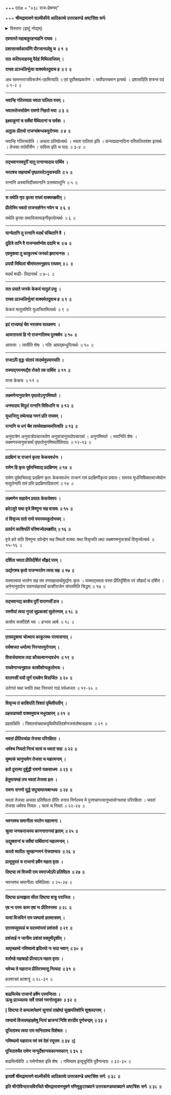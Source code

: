 +++
title = "०३८ राज-प्रेषणम्"

+++
**श्रीमद्रामायणे वाल्मीकीये आदिकाव्ये उत्तरकाण्डे अष्टत्रिंशः सर्गः**

<details><summary>विस्तारः (द्रष्टुं नोद्यम्)</summary>

रामेण स्वाभिषेकावलोकन-कुतुक-समागत-नाना-देशाधिपानां तत्-तन्-नगरं प्रतिप्रेषणम् ॥ १ ॥
</details>


**एवमास्ते महाबाहुरहन्यहनि राघवः ।**

**प्रशासत्सर्वकार्याणि पौरजानपदेषु च ॥ १ ॥**

**ततः कतिपयाहस्सु वैदेहं मिथिलाधिपम् ।**

**राघवः प्राञ्जलिर्भूत्वा वाक्यमेतदुवाच ह ॥ २ ॥**

अथ सामन्तराजविसर्जनं-एवमित्यादि ॥ एवं पूर्वोक्तप्रकारेण । सर्वोपास्यमान इत्यर्थः । प्रशासदिति शत्रन्तं पदं ॥ १-२ ॥

****

**भवान्हि गतिरव्यग्रा भवता पालिता वयम् ।**

**भवतस्तेजसोग्रेण रावणो निहतो मया ॥ ३ ॥**

**इक्ष्वाकूणां च सर्वेषां मैथिलानां च सर्वशः ।**

**अतुलाः प्रीतयो राजन्संबन्धकपुरोगमाः ॥ ४ ॥**

भवान्हि गतिरव्यग्रेति । अचला प्रतिष्ठेत्यर्थः । भवता पालिता इति । कन्याप्रदानादिना परिपालितवंशा इत्यर्थः । तेजसा तपोवीर्येण । पाविता इति च पाठः ॥ ३-४ ॥

****

**तद्भवान्त्स्वपुरीं यातु रत्नान्यादाय पार्थिव ।**

**भरतश्च सहायार्थं पृष्ठतस्तेऽनुयास्यति ॥ ५ ॥**

रत्नानि अस्माभिर्दीयमानानि उत्तमवस्तूनि ॥ ५ ॥

****

**स तथेति नृपः कृत्वा राघवं वाक्यमब्रवीत् ।**

**प्रीतोस्मि भवतो राजन्दर्शनेन नयेन च ॥ ६ ॥**

तथेति कृत्वा तथास्त्वित्यङ्गीकृत्येत्यर्थः ॥ ६ ॥

****

**यान्येतानि तु रत्नानि मदर्थं संचितानि वै ।**

**दुहित्रे तानि वै राजन्सर्वाण्येव ददामि च ॥ ७ ॥**

**एवमुक्त्वा तु काकुत्स्थं जनको हृष्टमानसः ।**

**प्रययौ मिथिलां श्रीमांस्तमनुज्ञाय राघवम् ॥ ८ ॥**

मदर्थं मत्प्री- तिदानार्थं ॥ ७-८ ॥

****

**ततः प्रयाते जनके केकयं मातुलं प्रभुः ।**

**राघवः प्राञ्जलिर्भूत्वां वाक्यमेतदुवाच ह ॥ ९ ॥**

केकयं मातुलमिति युधाजितमित्यर्थः ॥ ९ ॥

****

**इदं राज्यमहं चैव भरतश्च सलक्ष्मणः ।**

**आयत्तास्त्वं हि नो राजन्गतिश्च पुरुषर्षभ ॥ १० ॥**

आयत्ताः । त्वयीति शेषः । गतिः आपद्बन्धुरित्यर्थः ॥ १० ॥

****

**राजाऽपि वृद्धः संतापं त्वदर्थमुपयास्यति ।**

**तस्माद्गमनमद्यैव रोचते तव पार्थिव ॥ ११ ॥**

राजा केकयः ॥ ११ ॥

****

**लक्ष्मणेनानुयात्रेण पृष्ठतोऽनुगमिष्यते ।**

**धनमादाय विपुलं रत्नानि विविधानि च ॥ १२ ॥**

**युधाजित्तु तथेत्याह गमनं प्रति राघवम् ।**

**रत्नानि च धनं चैव त्वय्येवाक्षय्यमस्त्विति ॥ १३ ॥**

अनुयात्रेण अनुयात्रोपचाररूपेण अनुयात्रानुरूपोपचारार्थ । अनुगमिष्यते । भवानिति शेषः । लक्ष्मणस्त्वनुयात्रार्थं पृष्ठतोनुगमिष्यतीतिपाठः ॥ १२-१३ ॥

****

**प्रदक्षिणं स राजानं कृत्वा केकयवर्धनः ।**

**रामेण हि कृतः पूर्वमभिवाद्य प्रदक्षिणम् ॥ १४ ॥**

रामेण पूर्वमभिवाद्य प्रदक्षिणं कृतः केकयवर्धनः राजानं रामं प्रदक्षिणीकृत्य प्रयातः। रामस्य मूर्धाभिषिक्तत्वाज्येष्ठेन मातुलेनापि रामं प्रति प्रदक्षिणादिकरणं ॥ १४ ॥

****

**लक्ष्मणेन सहायेन प्रयातः केकयेश्वरः ।**

**हतेऽसुरे यथा वृत्रे विष्णुना सह वासवः ॥ १५ ॥**

**तं विसृज्य ततो रामो वयस्यमकुतोभयम् ।**

**प्रतर्दनं काशिपतिं परिष्वज्येदमब्रवीत् ॥ १६ ॥**

वृत्रे हते सति विष्णुना उपेन्द्रेण सह स्थितो वासवः यथा विसृजति तथा लक्ष्मणमनुयात्रार्थं विसृज्येत्यर्थः ॥ १५-१६ ॥

****

**दर्शिता भवता प्रीतिर्दर्शितं सौहृदं परम् ।**

**उद्योगश्च कृतो राजन्भरतेन त्वया सह ॥ १७ ॥**

यस्मात्त्वया भरतेन सह मम रणसहायार्थमुद्योगः कृतः । यस्माद्भवता परमा प्रीतिर्दृर्शिता परं सौहार्दं च दर्शितं । अनेनानुवादेन रावणसंहारार्थं काशीराजेन संगतमिति सिद्धम् ॥ १७ ॥

****

**तद्भवानद्य काशेय पुरीं वाराणसीं व्रज ।**

**रमणीयां त्वया गुप्तां सुप्रकाशां सुतोरणाम् ॥ १८ ॥**

काशेय काशीदेशे भव । ढग्भाव आर्षः ॥ १८ ॥

****

**एतावदुक्त्वा चोत्थाय काकुत्स्थः परमासनात् ।**

**पर्यष्वजत धर्मात्मा निरन्तरमुरोगतम् ।**

**विसर्जयामास तदा कौसल्यानन्दवर्धनः ॥ १९ ॥**

**राघवेणाभ्यनुज्ञातः काशीशोप्यकुतोभयः ।**

**वाराणसीं ययौ तूर्णं राघवेण विसर्जितः ॥ २० ॥**

उरोगतं यथा भवति तथा निरन्तरं गाढं पर्यध्वजत ॥ १९-२० ॥

****

**विसृज्य तं काशिपतिं त्रिशतं पृथिवीपतीन् ।**

**प्रहसन्राघवो वाक्यमुवाच मधुराक्षरम् ॥ २१ ॥**

प्रहसन्निति । त्रिशतसंख्याकपृथिवीपतिदर्शनजसंतोषात्प्रहासः ॥ २१ ॥

****

**भवतां प्रीतिरव्यंग्रा तेजसा परिरक्षिता ।**

**धर्मश्च नियतो नित्यं सत्यं च भवतां सदा ॥ २२ ॥**

**युष्माकं चानुभावेन तेजसा च महात्मनाम् ।**

**हतो दुरात्मा दुर्बुद्धी रावणो राक्षसाधमः ॥ २३ ॥**

**हेतुमात्रमहं तत्र भवतां तेजसा हतः ।**

**रावणः सगणो युद्धे सपुत्रामात्यबान्धवः ॥ २४ ॥**

भवतां तेजसा अव्यग्रा प्रतिष्ठिता प्रीतिः वनाय निर्गतस्य मे पुनश्चागत्यानुभवयोग्यतया परिरक्षिता । भवतां तेजसा धर्मश्च नियतः । सत्यं च नियतं ॥ २२-२४ ॥

****

**भवन्तश्च समानीता भरतेन महात्मना ।**

**श्रुत्वा जनकराजस्य काननात्तनयां हृताम् ॥ २५ ॥**

**उद्युक्तानां च सर्वेषां पार्थिवानां महात्मनाम् ।**

**कालो व्यतीतः सुमहान्गमनं रोचयाम्यतः ॥ २६ ॥**

**प्रत्यूचुस्तं च राजानो हर्षेण महता वृताः ।**

**दिष्ट्या त्वं विजयी राम स्वराज्येऽपि प्रतिष्ठितः ॥ २७ ॥**

भवन्तश्च समानीताः संमिलिताः ॥ २५-२७ ॥

****

**दिष्ट्या प्रत्याहृता सीता दिष्ट्या शत्रुः पराजितः ।**

**एष नः परमः काम एषा नः प्रीतिरुत्तमा ॥ २८ ॥**

**यत्वां विजयिनं राम पश्यामो हतशात्रवम् ।**

**एतत्त्वय्युपपन्नं च यदस्मांस्त्वं प्रशंससे ॥ २९ ॥**

**प्रशंसार्ह न जानीमः प्रशंसां वक्तुमीदृशीम् ।**

**आपृच्छामो गमिष्यामो हृदिस्यो नः सदा भवान् ॥ ३० ॥**

**वर्तामहे महाबाहो प्रीत्याऽत्र महता वृत्ताः ।**

**भवेच्च ते महाराज प्रीतिरस्मासु नित्यदा ॥ ३१ ॥**

हतशात्रवं हतशत्रुं ॥ २८-३१ ॥

****

**बाढमित्येव राजानो हर्षेण परमन्विताः ।  
ऊचुः प्राञ्जलयः सर्वे राघवं गमनोत्सुकाः ॥ ३२ ॥**

**\[ दिष्ट्या ते कमलवरेक्षणं सुनासं ताम्रोष्ठं सुखमतिशोभि शुक्लदन्तम् ।**

**पश्यामो विजयमहाहवेषु नित्यं भ्राजन्तं निशि शरदीव पूर्णचन्द्रम् ॥ ३३ ॥**

**पूजिताश्च त्वया राम मानिताश्च विशेषतः ।**

**गमिष्यामो महाराज स्वं स्वं देशं रघूत्तम ॥ ३४ ॥\]**

**पूजिताश्चैव रामेण जग्मुर्देशान्स्वकान्स्वकान् ॥ ३५ ॥**

बाढमित्येवेति ॥ रामेणोक्ता इति शेषः । गमिष्याम इत्यूचुरिति पूर्वेणान्वयः ॥ ३२-३५ ॥

****

**इत्यार्षे श्रीमद्रामायणे वाल्मीकीये आदिकाव्ये उत्तरकाण्डे अष्टत्रिंशः सर्गः ॥ ३८ ॥**

**इति श्रीगोविन्दराजविरचिते श्रीमद्रामायणभूषणे मणिमुकुटाख्याने उत्तरकाण्डव्याख्याने अष्टत्रिंशः सर्गः ॥ ३८ ॥**
